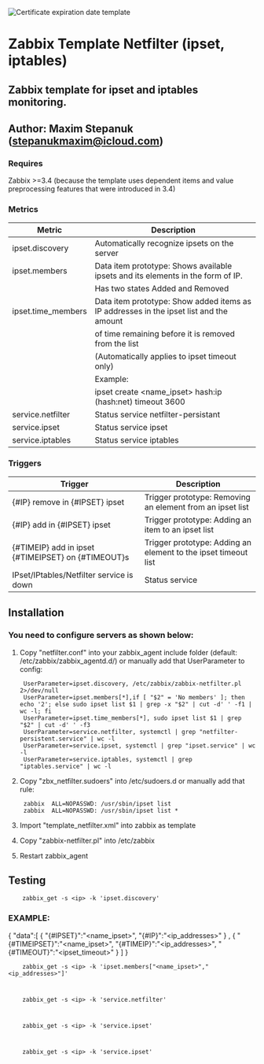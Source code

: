 ![Certificate expiration date template](https://upload.wikimedia.org/wikipedia/commons/b/bf/Zabbix_logo.png "Certificate expiration date template")

# Zabbix Template Netfilter (ipset, iptables)

## Zabbix template for ipset and iptables monitoring.

## Author: Maxim Stepanuk (stepanukmaxim@icloud.com)

### Requires

Zabbix >=3.4 (because the template uses dependent items and value preprocessing features that were introduced in 3.4)

### Metrics
| Metric             | Description                                                                            |
|--------------------|----------------------------------------------------------------------------------------|
| ipset.discovery    | Automatically recognize ipsets on the server                                           |
| ipset.members      | Data item prototype: Shows available ipsets and its elements in the form of IP.        | 
|                    | Has two states Added and Removed                                                       |
| ipset.time_members | Data item prototype: Show added items as IP addresses in the ipset list and the amount |
|                    | of time remaining before it is removed from the list                                   |
|                    | (Automatically applies to ipset timeout only)                                          |
|                    | Example:                                                                               |
|                    | ipset create <name_ipset> hash:ip (hash:net) timeout 3600                              |
| service.netfilter  | Status service netfilter-persistant                                                    |
| service.ipset      | Status service ipset                                                                   |
| service.iptables   | Status service iptables                                                                |


### Triggers
| Trigger                                            | Description                                                    |
|----------------------------------------------------|----------------------------------------------------------------|
| {#IP} remove in {#IPSET} ipset                     | Trigger prototype: Removing an element from an ipset list      |
| {#IP} add in {#IPSET} ipset                        | Trigger prototype: Adding an item to an ipset list             |
| {#TIMEIP} add in ipset {#TIMEIPSET} on {#TIMEOUT}s | Trigger prototype: Adding an element to the ipset timeout list |
| IPset/IPtables/Netfilter service is down           | Status service                                                 |


## Installation

### You need to configure servers as shown below:

1. Copy "netfilter.conf" into your zabbix_agent include folder (default: /etc/zabbix/zabbix_agentd.d/) or manually 
add that UserParameter to config:


        UserParameter=ipset.discovery, /etc/zabbix/zabbix-netfilter.pl 2>/dev/null
        UserParameter=ipset.members[*],if [ "$2" = 'No members' ]; then echo '2'; else sudo ipset list $1 | grep -x "$2" | cut -d' ' -f1 | wc -l; fi
        UserParameter=ipset.time_members[*], sudo ipset list $1 | grep "$2" | cut -d' ' -f3
        UserParameter=service.netfilter, systemctl | grep "netfilter-persistent.service" | wc -l
        UserParameter=service.ipset, systemctl | grep "ipset.service" | wc -l
        UserParameter=service.iptables, systemctl | grep "iptables.service" | wc -l

2. Copy "zbx_netfilter.sudoers" into /etc/sudoers.d or manually add that rule:


        zabbix  ALL=NOPASSWD: /usr/sbin/ipset list
        zabbix  ALL=NOPASSWD: /usr/sbin/ipset list *

3. Import "template_netfilter.xml" into zabbix as template
4. Copy "zabbix-netfilter.pl" into /etc/zabbix
5. Restart zabbix_agent

## Testing

        zabbix_get -s <ip> -k 'ipset.discovery'

### EXAMPLE:


{
        "data":[
        {
                "{#IPSET}":"<name_ipset>",
                "{#IP}":"<ip_addresses>"
        }
        ,
        {
                "{#TIMEIPSET}":"<name_ipset>",
                "{#TIMEIP}":"<ip_addresses>",
                "{#TIMEOUT}":"<ipset_timeout>"
        }
        ]
}


        zabbix_get -s <ip> -k 'ipset.members["<name_ipset>","<ip_addresses>"]'
#
        zabbix_get -s <ip> -k 'service.netfilter'
#
        zabbix_get -s <ip> -k 'service.ipset'
#
        zabbix_get -s <ip> -k 'service.ipset'

